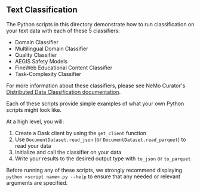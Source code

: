 ## Text Classification

The Python scripts in this directory demonstrate how to run classification on your text data with each of these 5 classifiers:

- Domain Classifier
- Multilingual Domain Classifier
- Quality Classifier
- AEGIS Safety Models
- FineWeb Educational Content Classifier
- Task-Complexity Classifier

For more information about these classifiers, please see NeMo Curator's [Distributed Data Classification documentation](https://docs.nvidia.com/nemo-framework/user-guide/latest/datacuration/distributeddataclassification.html).

Each of these scripts provide simple examples of what your own Python scripts might look like.

At a high level, you will:

1. Create a Dask client by using the `get_client` function
2. Use `DocumentDataset.read_json` (or `DocumentDataset.read_parquet`) to read your data
3. Initialize and call the classifier on your data
4. Write your results to the desired output type with `to_json` or `to_parquet`

Before running any of these scripts, we strongly recommend displaying `python <script name>.py --help` to ensure that any needed or relevant arguments are specified.
